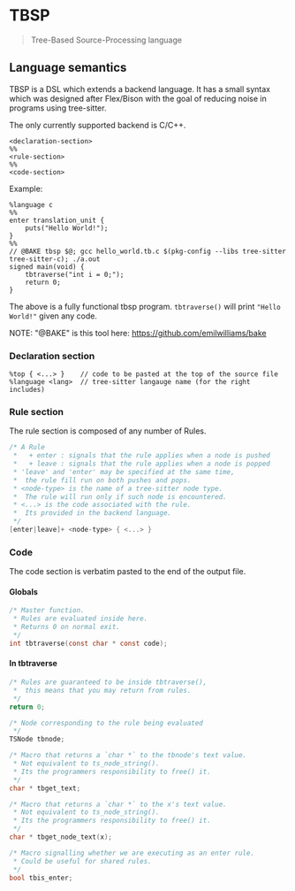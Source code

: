 # TBSP
> Tree-Based Source-Processing language

## Language semantics
TBSP is a DSL which extends a backend language.
It has a small syntax which was designed after Flex/Bison
with the goal of reducing noise in programs using tree-sitter.

The only currently supported backend is C/C++.
```
<declaration-section>
%%
<rule-section>
%%
<code-section>
```

Example:
```
%language c
%%
enter translation_unit {
    puts("Hello World!");
}
%%
// @BAKE tbsp $@; gcc hello_world.tb.c $(pkg-config --libs tree-sitter tree-sitter-c); ./a.out
signed main(void) {
    tbtraverse("int i = 0;");
    return 0;
}
```
The above is a fully functional tbsp program.
`tbtraverse()` will print `"Hello World!"` given any code.

NOTE: "@BAKE" is this tool here: https://github.com/emilwilliams/bake

### Declaration section
```
%top { <...> }    // code to be pasted at the top of the source file
%language <lang>  // tree-sitter langauge name (for the right includes)
```

### Rule section
The rule section is composed of any number of Rules.
```C
/* A Rule
 *   + enter : signals that the rule applies when a node is pushed
 *   + leave : signals that the rule applies when a node is popped
 * 'leave' and 'enter' may be specified at the same time,
 *  the rule fill run on both pushes and pops.
 * <node-type> is the name of a tree-sitter node type.
 *  The rule will run only if such node is encountered.
 * <...> is the code associated with the rule.
 *  Its provided in the backend language.
 */
[enter|leave]+ <node-type> { <...> }
```

### Code
The code section is verbatim pasted to the end of the output file.
#### Globals
```C
/* Master function.
 * Rules are evaluated inside here.
 * Returns 0 on normal exit.
 */
int tbtraverse(const char * const code);
```
#### In tbtraverse
```C
/* Rules are guaranteed to be inside tbtraverse(),
 *  this means that you may return from rules.
 */
return 0;

/* Node corresponding to the rule being evaluated
 */
TSNode tbnode;

/* Macro that returns a `char *` to the tbnode's text value.
 * Not equivalent to ts_node_string().
 * Its the programmers responsibility to free() it.
 */
char * tbget_text;

/* Macro that returns a `char *` to the x's text value.
 * Not equivalent to ts_node_string().
 * Its the programmers responsibility to free() it.
 */
char * tbget_node_text(x);

/* Macro signalling whether we are executing as an enter rule.
 * Could be useful for shared rules.
 */
bool tbis_enter;
```

